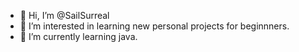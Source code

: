 - 👋 Hi, I’m @SailSurreal
- 👀 I’m interested in learning new personal projects for beginnners.
- 🌱 I’m currently learning java.


<!---
SailSurreal/SailSurreal is a ✨ special ✨ repository because its `README.md` (this file) appears on your GitHub profile.
You can click the Preview link to take a look at your changes.
--->
